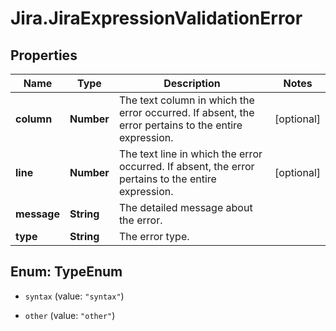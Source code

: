 # Jira.JiraExpressionValidationError

## Properties

Name | Type | Description | Notes
------------ | ------------- | ------------- | -------------
**column** | **Number** | The text column in which the error occurred. If absent, the error pertains to the entire expression. | [optional] 
**line** | **Number** | The text line in which the error occurred. If absent, the error pertains to the entire expression. | [optional] 
**message** | **String** | The detailed message about the error. | 
**type** | **String** | The error type. | 



## Enum: TypeEnum


* `syntax` (value: `"syntax"`)

* `other` (value: `"other"`)




